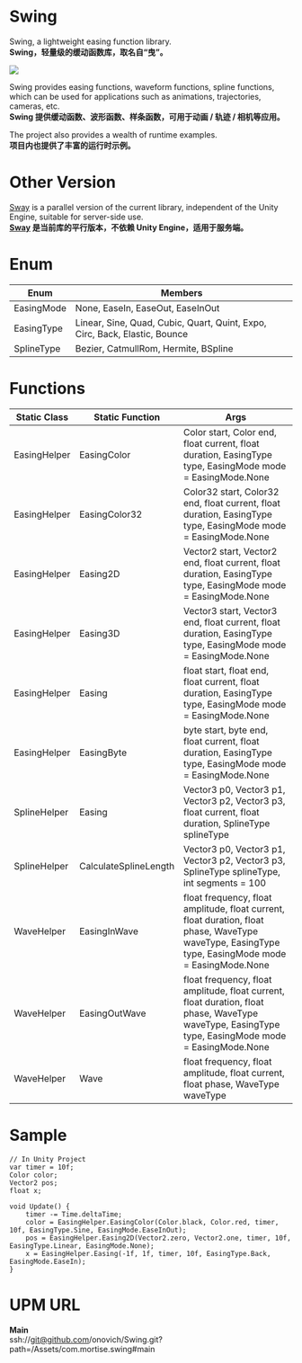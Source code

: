 # Swing
Swing, a lightweight easing function library. <br/>
**Swing，轻量级的缓动函数库，取名自“曳”。**

![](https://github.com/onovich/Swing/blob/main/Assets/com.mortise.swing/Resource_Sample/spr_scr_shoot.png)

Swing provides easing functions, waveform functions, spline functions, which can be used for applications such as animations, trajectories, cameras, etc.<br/>
**Swing 提供缓动函数、波形函数、样条函数，可用于动画 / 轨迹 / 相机等应用。**

The project also provides a wealth of runtime examples.<br/>
**项目内也提供了丰富的运行时示例。**

# Other Version
[Sway](https://github.com/onovich/Sway) is a parallel version of the current library, independent of the Unity Engine, suitable for server-side use.<br/>
**[Sway](https://github.com/onovich/Sway) 是当前库的平行版本，不依赖 Unity Engine，适用于服务端。**

# Enum
| Enum        | Members                                           |
|-------------|---------------------------------------------------|
| EasingMode  | None, EaseIn, EaseOut, EaseInOut                  |
| EasingType  | Linear, Sine, Quad, Cubic, Quart, Quint, Expo, Circ, Back, Elastic, Bounce |
| SplineType  | Bezier, CatmullRom, Hermite, BSpline              |

# Functions
| Static Class      | Static Function      | Args                                                                                   |
|-------------|----------------------|---------------------------------------------------------------------------------------------------|
| EasingHelper | EasingColor         | Color start, Color end, float current, float duration, EasingType type, EasingMode mode = EasingMode.None |
| EasingHelper | EasingColor32       | Color32 start, Color32 end, float current, float duration, EasingType type, EasingMode mode = EasingMode.None |
| EasingHelper | Easing2D             | Vector2 start, Vector2 end, float current, float duration, EasingType type, EasingMode mode = EasingMode.None |
| EasingHelper | Easing3D             | Vector3 start, Vector3 end, float current, float duration, EasingType type, EasingMode mode = EasingMode.None |
| EasingHelper | Easing               | float start, float end, float current, float duration, EasingType type, EasingMode mode = EasingMode.None |
| EasingHelper | EasingByte           | byte start, byte end, float current, float duration, EasingType type, EasingMode mode = EasingMode.None |
| SplineHelper | Easing               | Vector3 p0, Vector3 p1, Vector3 p2, Vector3 p3, float current, float duration, SplineType splineType |
| SplineHelper | CalculateSplineLength | Vector3 p0, Vector3 p1, Vector3 p2, Vector3 p3, SplineType splineType, int segments = 100         |
| WaveHelper   | EasingInWave         | float frequency, float amplitude, float current, float duration, float phase, WaveType waveType, EasingType type, EasingMode mode = EasingMode.None |
| WaveHelper   | EasingOutWave        | float frequency, float amplitude, float current, float duration, float phase, WaveType waveType, EasingType type, EasingMode mode = EasingMode.None |
| WaveHelper   | Wave                 | float frequency, float amplitude, float current, float phase, WaveType waveType                        |

# Sample
```
// In Unity Project
var timer = 10f;
Color color;
Vector2 pos;
float x;

void Update() {
    timer -= Time.deltaTime;
    color = EasingHelper.EasingColor(Color.black, Color.red, timer, 10f, EasingType.Sine, EasingMode.EaseInOut); 
    pos = EasingHelper.Easing2D(Vector2.zero, Vector2.one, timer, 10f, EasingType.Linear, EasingMode.None);
    x = EasingHelper.Easing(-1f, 1f, timer, 10f, EasingType.Back, EasingMode.EaseIn);
}
```

# UPM URL
**Main<br/>**
ssh://git@github.com/onovich/Swing.git?path=/Assets/com.mortise.swing#main
